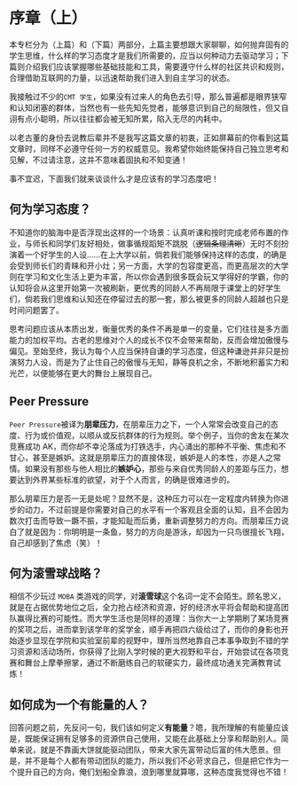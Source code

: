 # 序章（上）

本专栏分为（上篇）和（下篇）两部分，上篇主要想跟大家聊聊，如何抛弃固有的学生思维，什么样的学习态度才是我们所需要的，应当以何种动力去驱动学习；下篇则介绍我们应该掌握哪些基础技能和工具，需要遵守什么样的社区共识和规则，合理借助互联网的力量，以迅速帮助我们进入到自主学习的状态。

我接触过不少的`CMT 学生`，如果没有过来人的角色去引导，那么普遍都是眼界狭窄和认知闭塞的群体，当然也有一些先知先觉者，能够意识到自己的局限性，但又自诩有点小聪明，所以往往都会被无知所累，陷入无尽的内耗中。

以老古董的身份去说教后辈并不是我写这篇文章的初衷，正如屏幕前的你看到这篇文章时，同样不必遵守任何一方的权威意见。我希望你始终能保持自己独立思考和见解，不过请注意，这并不意味着固执和不知变通！

事不宜迟，下面我们就来谈谈什么才是应该有的学习态度吧！

## 何为学习态度？

不知道你的脑海中是否浮现出这样的一个场景：认真听课和按时完成老师布置的作业，与师长和同学们友好相处，做事循规蹈矩不跳脱（~~逻辑条理清晰~~）无时不刻扮演着一个好学生的人设......在上大学以前，倘若我们能够保持这样的态度，的确是会受到师长们的青睐和开小灶；另一方面，大学的包容度更高，而更高层次的大学则在学习和文化生活上更为丰富，所以你会遇到很多既会玩又学得好的学霸，你的认知将会从这里开始第一次被刷新，更优秀的同龄人不再局限于课堂上的好学生们，倘若我们思维和认知还在停留过去的那一套，那么被更多的同龄人超越也只是时间问题罢了。

思考问题应该从本质出发，衡量优秀的条件不再是单一的变量，它们往往是多方面能力的加权平均。古老的思维对个人的成长不仅不会带来帮助，反而会增加傲慢与偏见。至始至终，我认为每个人应当保持自谦的学习态度，但这种谦逊并非只是扮演努力人设，而是为了止住自己的傲慢与无知，静等良机之余，不断地积蓄实力和光芒，以便能够在更大的舞台上展现自己。

## Peer Pressure

`Peer Pressure`被译为**朋辈压力**，在朋辈压力之下，一个人常常会改变自己的态度、行为或价值观，以顺从或反抗群体的行为规则。举个例子，当你的舍友在某次竞赛成功 AK，而你却不幸沦落成为打铁选手，内心涌出的那种不平衡、焦虑和不甘心，甚至是嫉妒。这就是朋辈压力的直接体现，嫉妒是人的本性，亦是人之常情。如果没有那些与他人相比的**嫉妒心**，那些与来自优秀同龄人的差距与压力，想要达到外界某些标准的欲望，对于个人而言，的确是很难进步的。

那么朋辈压力是否一无是处呢？显然不是，这种压力可以在一定程度内转换为你进步的动力，不过前提是你需要对自己的水平有一个客观且全面的认知，且不会因为数次打击而导致一蹶不振，才能知耻而后勇，重新调整努力的方向。而朋辈压力说白了就是因为：你明明是一条鱼，努力的方向是游泳，却因为一只鸟很擅长飞翔，自己却感到了焦虑（笑）！

## 何为滚雪球战略？

相信不少玩过 `MOBA` 类游戏的同学，对**滚雪球**这个名词一定不会陌生。顾名思义，就是在占据优势地位之后，全力抢占经济和资源，好的经济水平将会帮助和提高团队赢得比赛的可能性。而大学生活也是同样的道理：当你大一上学期刷了某场竞赛的奖项之后，进而拿到该学年的奖学金，顺手再把四六级给过了，而你的身影也开始逐步显现在学院和实验室前辈的视野中，理所当然地靠自己本事争取到不错的学习资源和活动场所，你获得了比刚入学时候的更大视野和平台，开始尝试在各项竞赛和舞台上摩拳擦掌，通过不断磨练自己的软硬实力，最终成功通关完满教育试炼！

## 如何成为一个有能量的人？

回答问题之前，先反问一句，我们该如何定义**有能量**？嗯，我所理解的有能量应该是，既能保证拥有足够多的资源供自己使用，又能在此基础上分享和帮助别人。简单来说，就是不靠画大饼就能驱动团队，带来大家先富带动后富的伟大愿景。但是，并不是每个人都有带动团队的能力，所以我们不必苛求自己，但是把它作为一个提升自己的方向，俺们划船全靠浪，浪到哪里就算哪，这种态度我觉得也不错！



